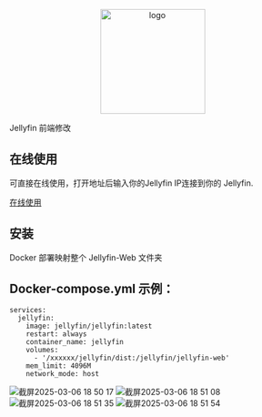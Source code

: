 <p align="center">
  <a href="https://peifeng.li"><img width="184px" alt="logo" src="https://li-peifeng.github.io/logo.png" />
  </a>
</p>

Jellyfin 前端修改

## 在线使用
可直接在线使用，打开地址后输入你的Jellyfin IP连接到你的 Jellyfin.

[在线使用](https://isweetav.pages.dev/)

## 安装
Docker 部署映射整个 Jellyfin-Web 文件夹

## Docker-compose.yml 示例：

```
services:
  jellyfin:
    image: jellyfin/jellyfin:latest
    restart: always
    container_name: jellyfin
    volumes:
      - '/xxxxxx/jellyfin/dist:/jellyfin/jellyfin-web'
    mem_limit: 4096M
    network_mode: host
```
![截屏2025-03-06 18 50 17](https://github.com/user-attachments/assets/69539693-5fb5-4c77-8085-55ee4e20362e)
![截屏2025-03-06 18 51 08](https://github.com/user-attachments/assets/51215d7d-fa62-4de2-84f0-a5e24830c91d)
![截屏2025-03-06 18 51 35](https://github.com/user-attachments/assets/cd2665bf-3f8d-432b-b9b7-12710ddff92c)
![截屏2025-03-06 18 51 54](https://github.com/user-attachments/assets/8b804e88-78a3-4de7-9a97-0c98c31474e2)

